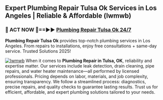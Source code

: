 ## Expert Plumbing Repair Tulsa Ok Services in Los Angeles | Reliable & Affordable (lwmwb)  

<h3>🚿 ACT NOW 🌟==►► <a href="https://tinyurl.com/2ne6vx2x" rel="nofollow">Plumbing Repair Tulsa Ok 24/7</a></h3>

**Plumbing Repair Tulsa Ok** provides top-notch plumbing services in Los Angeles. From repairs to installations, enjoy free consultations + same-day service. Trusted Solutions 2025!

[![lwmwb](https://i.imgur.com/4PFF4AK.jpeg)](https://tinyurl.com/2ne6vx2x)
When it comes to **Plumbing Repair in Tulsa, OK**, reliability and expertise matter. Our services include leak detection, drain cleaning, pipe repairs, and water heater maintenance—all performed by licensed professionals. Pricing depends on labor, materials, and job complexity, ensuring transparency. We follow a streamlined process: diagnostics, precise repairs, and quality checks to guarantee lasting results. Trust us for efficient, affordable, and expert plumbing solutions tailored to your needs.